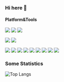 ### Hi here 👋

<!--
**INEWSK/INEWSK** is a ✨ _special_ ✨ repository because its `README.md` (this file) appears on your GitHub profile.

Here are some ideas to get you started:

- 🔭 I’m currently working on ...
- 🌱 I’m currently learning ...
- 👯 I’m looking to collaborate on ...
- 🤔 I’m looking for help with ...
- 💬 Ask me about ...
- 📫 How to reach me: ...
- 😄 Pronouns: ...
- ⚡ Fun fact: ...
-->

#### Platform&Tools
[![](https://img.shields.io/badge/Windows-11-0078D6?style=flat-square&logo=windows)](https://www.microsoft.com/en-us/windows/windows-11)
[![](https://img.shields.io/badge/macOS-Monterey-FA243C?style=flat-square&logo=apple)](https://www.apple.com/macos/monterey/)
[![](https://img.shields.io/badge/IDE-Visual%20Studio%20Code-007ACC?style=flat-square&logo=visual-studio-code)](https://code.visualstudio.com/)

[![](https://img.shields.io/badge/-Xperia-black?style=flat-square&logo=sony)](https://electronics.sony.com/c/mobile)
[![](https://img.shields.io/badge/-iPhone-black?style=flat-square&logo=apple&logoColor=white)](https://www.apple.com/iphone/)

[![](https://img.shields.io/badge/-Flutter-3178C6?style=flat-square&logo=flutter&logoColor=white)](https://flutter.dev)
[![](https://img.shields.io/badge/-Git-F05032?style=flat-square&logo=git&logoColor=white)](https://git-scm.com/)
[![](https://img.shields.io/badge/-HTML5-E34F26?style=flat-square&logo=html5&logoColor=white)](https://html.spec.whatwg.org/)
[![](https://img.shields.io/badge/-CSS3-blue?style=flat-square&logo=css3)](https://www.w3.org/Style/CSS/)
[![](https://img.shields.io/badge/-Less-1D365D?style=flat-square&logo=less&logoColor=white)](https://lesscss.org)
[![](https://img.shields.io/badge/-JavaScript-F7DF1E?style=flat-square&logo=javascript&logoColor=white)](https://www.ecma-international.org/)
[![](https://img.shields.io/badge/-Node.js-339933?style=flat-square&logo=node.js&logoColor=white)](https://nodejs.org/)
[![](https://img.shields.io/badge/-TypeScript-3178C6?style=flat-square&logo=typescript&logoColor=ffffff)](https://www.typescriptlang.org)
[![](https://img.shields.io/badge/-MongoDB-47A248?style=flat-square&logo=mongodb&logoColor=ffffff)](https://www.mongodb.com)

### Some Statistics
![Top Langs](https://github-readme-stats.vercel.app/api/top-langs/?username=INEWSK&layout=compact)
